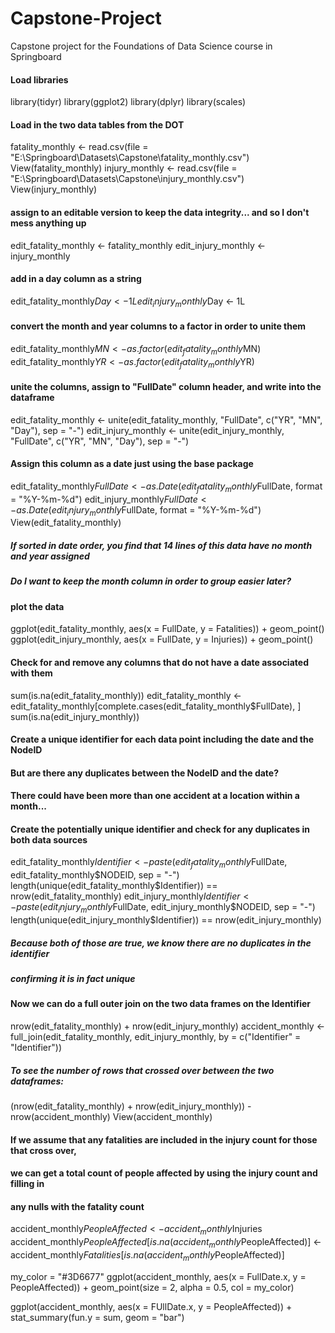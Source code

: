 # Capstone-Project
Capstone project for the Foundations of Data Science course in Springboard

#### Load libraries
library(tidyr)
library(ggplot2)
library(dplyr)
library(scales)

#### Load in the two data tables from the DOT
fatality_monthly <- read.csv(file = "E:\\Springboard\\Datasets\\Capstone\\fatality_monthly.csv")
View(fatality_monthly)
injury_monthly <- read.csv(file = "E:\\Springboard\\Datasets\\Capstone\\injury_monthly.csv")
View(injury_monthly)

#### assign to an editable version to keep the data integrity... and so I don't mess anything up
edit_fatality_monthly <- fatality_monthly
edit_injury_monthly <- injury_monthly

#### add in a day column as a string
edit_fatality_monthly$Day <- 1L
edit_injury_monthly$Day <- 1L

#### convert the month and year columns to a factor in order to unite them
edit_fatality_monthly$MN <- as.factor(edit_fatality_monthly$MN)
edit_fatality_monthly$YR <- as.factor(edit_fatality_monthly$YR)

#### unite the columns, assign to "FullDate" column header, and write into the dataframe
edit_fatality_monthly <- unite(edit_fatality_monthly, "FullDate", c("YR", "MN", "Day"), sep = "-")
edit_injury_monthly <- unite(edit_injury_monthly, "FullDate", c("YR", "MN", "Day"), sep = "-")

#### Assign this column as a date just using the base package
edit_fatality_monthly$FullDate <- as.Date(edit_fatality_monthly$FullDate, format = "%Y-%m-%d")
edit_injury_monthly$FullDate <- as.Date(edit_injury_monthly$FullDate, format = "%Y-%m-%d")
View(edit_fatality_monthly)
##### If sorted in date order, you find that 14 lines of this data have no month and year assigned
##### Do I want to keep the month column in order to group easier later?

#### plot the data
ggplot(edit_fatality_monthly, aes(x = FullDate, y = Fatalities)) +
      geom_point()
ggplot(edit_injury_monthly, aes(x = FullDate, y = Injuries)) +
  geom_point()

#### Check for and remove any columns that do not have a date associated with them
sum(is.na(edit_fatality_monthly))
edit_fatality_monthly <- edit_fatality_monthly[complete.cases(edit_fatality_monthly$FullDate), ]
sum(is.na(edit_injury_monthly))

#### Create a unique identifier for each data point including the date and the NodeID
#### But are there any duplicates between the NodeID and the date?
#### There could have been more than one accident at a location within a month...
#### Create the potentially unique identifier and check for any duplicates in both data sources
edit_fatality_monthly$Identifier <- 
  paste(edit_fatality_monthly$FullDate, edit_fatality_monthly$NODEID, sep = "-")
length(unique(edit_fatality_monthly$Identifier)) == nrow(edit_fatality_monthly)
edit_injury_monthly$Identifier <- 
  paste(edit_injury_monthly$FullDate, edit_injury_monthly$NODEID, sep = "-")
length(unique(edit_injury_monthly$Identifier)) == nrow(edit_injury_monthly)
##### Because both of those are true, we know there are no duplicates in the identifier
##### confirming it is in fact unique

#### Now we can do a full outer join on the two data frames on the Identifier
nrow(edit_fatality_monthly) + nrow(edit_injury_monthly)
accident_monthly <- full_join(edit_fatality_monthly, edit_injury_monthly,
                              by = c("Identifier" = "Identifier"))
##### To see the number of rows that crossed over between the two dataframes:
(nrow(edit_fatality_monthly) + nrow(edit_injury_monthly)) - nrow(accident_monthly)
View(accident_monthly)

#### If we assume that any fatalities are included in the injury count for those that cross over,
#### we can get a total count of people affected by using the injury count and filling in
#### any nulls with the fatality count
accident_monthly$PeopleAffected <- accident_monthly$Injuries
accident_monthly$PeopleAffected[is.na(accident_monthly$PeopleAffected)] <-
  accident_monthly$Fatalities[is.na(accident_monthly$PeopleAffected)]




my_color = "#3D6677"
ggplot(accident_monthly, aes(x = FullDate.x, y = PeopleAffected)) +
  geom_point(size = 2, alpha = 0.5, col = my_color)

ggplot(accident_monthly, aes(x = FUllDate.x, y = PeopleAffected)) +
  stat_summary(fun.y = sum, geom = "bar")
